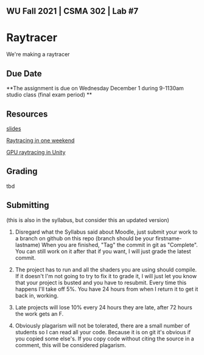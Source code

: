 WU Fall 2021 | CSMA 302 | Lab #7
---
# Raytracer

We're making a raytracer

## Due Date

**The assignment is due on Wednesday December 1 during 9-1130am studio class (final exam period) **

## Resources

[slides](https://docs.google.com/presentation/d/1rSkLqq7CVieGs2DlMLh0jC8Wryd4sFsCT1oa_yOK53k/edit?usp=sharing)

[Raytracing in one weekend](https://raytracing.github.io/books/RayTracingInOneWeekend.html)

[GPU raytracing in Unity](http://three-eyed-games.com/2018/05/03/gpu-ray-tracing-in-unity-part-1/)

## Grading

tbd

## Submitting 
(this is also in the syllabus, but consider this an updated version)

1. Disregard what the Syllabus said about Moodle, just submit your work to a branch on github on this repo (branch should be your firstname-lastname)
When you are finished, "Tag" the commit in git as "Complete". You can still work on it after that if you want, I will just grade the latest commit.

2. The project has to run and all the shaders you are using should compile. If it doesn't I'm not going to try to fix it to grade it, I will just let you know that your project is busted and you have to resubmit.  Every time this happens I'll take off 5%. You have 24 hours from when I return it to get it back in, working. 

3. Late projects will lose 10% every 24 hours they are late, after 72 hours the work gets an F. 

4. Obviously plagarism will not be tolerated, there are a small number of students so I can read all your code. Because it is on git it's obvious if you copied some else's. If you copy code without citing the source in a comment, this will be considered plagarism. 
